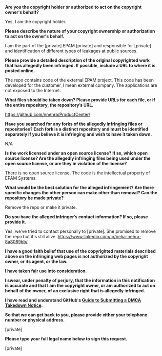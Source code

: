 **Are you the copyright holder or authorized to act on the copyright owner's behalf?**

Yes, I am the copyright holder.

**Please describe the nature of your copyright ownership or authorization to act on the owner's behalf.**

I am the part of the [private] EPAM [private] and responsible for [private] and identification of different types of leakages at public sources.

**Please provide a detailed description of the original copyrighted work that has allegedly been infringed. If possible, include a URL to where it is posted online.**

The repo contains code of the external EPAM project. This code has been developed for the customer, I mean external company. The applications are not exposed to the Internet.

**What files should be taken down? Please provide URLs for each file, or if the entire repository, the repository’s URL.**

https://github.com/nnehra/ProductCenter/

**Have you searched for any forks of the allegedly infringing files or repositories? Each fork is a distinct repository and must be identified separately if you believe it is infringing and wish to have it taken down.**

N/A

**Is the work licensed under an open source license? If so, which open source license? Are the allegedly infringing files being used under the open source license, or are they in violation of the license?**

There is no open source license. The code is the intellectual property of EPAM Systems.

**What would be the best solution for the alleged infringement? Are there specific changes the other person can make other than removal? Can the repository be made private?**

Remove the repo or make it private.

**Do you have the alleged infringer’s contact information? If so, please provide it.**

Yes, we've tried to contact personally to [private]. She promised to remove the repo but it's still alive.
https://www.linkedin.com/in/neha-nehra-8a8089bb/

**I have a good faith belief that use of the copyrighted materials described above on the infringing web pages is not authorized by the copyright owner, or its agent, or the law.**

**I have taken <a href="https://www.lumendatabase.org/topics/22">fair use</a> into consideration.**

**I swear, under penalty of perjury, that the information in this notification is accurate and that I am the copyright owner, or am authorized to act on behalf of the owner, of an exclusive right that is allegedly infringed.**

**I have read and understand GitHub's <a href="https://docs.github.com/articles/guide-to-submitting-a-dmca-takedown-notice/">Guide to Submitting a DMCA Takedown Notice</a>.**

**So that we can get back to you, please provide either your telephone number or physical address.**

[private]

**Please type your full legal name below to sign this request.**

[private]
